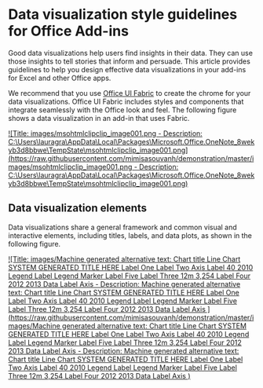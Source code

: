 
# Data visualization style guidelines for Office Add-ins

Good data visualizations help users find insights in their data. They can use those insights to tell stories that inform and persuade. This article provides guidelines to help you design effective data visualizations in your add-ins for Excel and other Office apps.

We recommend that you use [Office UI Fabric](http://odux/fabric/?page=overview) to create the chrome for your data visualizations. Office UI Fabric includes styles and components that integrate seamlessly with the Office look and feel. The following figure shows a data visualization in an add-in that uses Fabric.

[![Title: images/msohtmlclipclip_image001.png - Description: C:\Users\lauragra\AppData\Local\Packages\Microsoft.Office.OneNote_8wekyb3d8bbwe\TempState\msohtmlclipclip_image001.png](https://raw.githubusercontent.com/mimisasouvanh/demonstration/master/images/msohtmlclipclip_image001.png - Description: C:\Users\lauragra\AppData\Local\Packages\Microsoft.Office.OneNote_8wekyb3d8bbwe\TempState\msohtmlclipclip_image001.png)](https://raw.githubusercontent.com/mimisasouvanh/demonstration/master/images/msohtmlclipclip_image001.png)

## Data visualization elements

Data visualizations share a general framework and common visual and interactive elements, including titles, labels, and data plots, as shown in the following figure.

[![Title: images/Machine generated alternative text:
Chart title 
Line Chart 
SYSTEM GENERATED TITLE HERE 
Label One 
Label Two 
Axis Label 40 
2010 
Legend Label 
Legend Marker 
Label Five 
Label Three 
12m 
3,254 
Label Four 
2012 
2013 
Data Label 
Axis  - Description: Machine generated alternative text:
Chart title 
Line Chart 
SYSTEM GENERATED TITLE HERE 
Label One 
Label Two 
Axis Label 40 
2010 
Legend Label 
Legend Marker 
Label Five 
Label Three 
12m 
3,254 
Label Four 
2012 
2013 
Data Label 
Axis ](https://raw.githubusercontent.com/mimisasouvanh/demonstration/master/images/Machine generated alternative text:
Chart title 
Line Chart 
SYSTEM GENERATED TITLE HERE 
Label One 
Label Two 
Axis Label 40 
2010 
Legend Label 
Legend Marker 
Label Five 
Label Three 
12m 
3,254 
Label Four 
2012 
2013 
Data Label 
Axis  - Description: Machine generated alternative text:
Chart title 
Line Chart 
SYSTEM GENERATED TITLE HERE 
Label One 
Label Two 
Axis Label 40 
2010 
Legend Label 
Legend Marker 
Label Five 
Label Three 
12m 
3,254 
Label Four 
2012 
2013 
Data Label 
Axis )](https://raw.githubusercontent.com/mimisasouvanh/demonstration/master/images/Machine%20generated%20alternative%20text:Chart%20title%20Line%20Chart%20SYSTEM%20GENERATED%20TITLE%20HERE%20Label%20One%20Label%20Two%20Axis%20Label%2040%202010%20Legend%20Label%20Legend%20Marker%20Label%20Five%20Label%20Three%2012m%203,254%20Label%20Four%202012%202013%20Data%20Label%20Axis)
